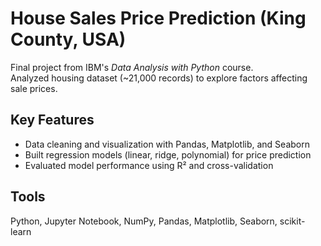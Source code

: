 # House Sales Price Prediction (King County, USA)

Final project from IBM's *Data Analysis with Python* course.  
Analyzed housing dataset (~21,000 records) to explore factors affecting sale prices.

## Key Features
- Data cleaning and visualization with Pandas, Matplotlib, and Seaborn
- Built regression models (linear, ridge, polynomial) for price prediction
- Evaluated model performance using R² and cross-validation

## Tools
Python, Jupyter Notebook, NumPy, Pandas, Matplotlib, Seaborn, scikit-learn
